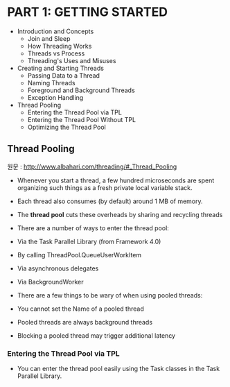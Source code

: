 # PART 1: GETTING STARTED

* Introduction and Concepts
  * Join and Sleep
  * How Threading Works
  * Threads vs Process
  * Threading's Uses and Misuses
* Creating and Starting Threads
  * Passing Data to a Thread
  * Naming Threads
  * Foreground and Background Threads
  * Exception Handling
* Thread Pooling
  * Entering the Thread Pool via TPL
  * Entering the Thread Pool Without TPL
  * Optimizing the Thread Pool





## Thread Pooling
원문 : http://www.albahari.com/threading/#_Thread_Pooling

* Whenever you start a thread, a few hundred microseconds are spent organizing such things as a fresh private local variable stack.
* Each thread also consumes (by default) around 1 MB of memory.
* The **thread pool** cuts these overheads by sharing and recycling threads

* There are a number of ways to enter the thread pool:
 * Via the Task Parallel Library (from Framework 4.0)
 * By calling ThreadPool.QueueUserWorkItem
 * Via asynchronous delegates
 * Via BackgroundWorker

* There are a few things to be wary of when using pooled threads:
 * You cannot set the Name of a pooled thread
 * Pooled threads are always background threads
 * Blocking a pooled thread may trigger additional latency
 
 
 ### Entering the Thread Pool via TPL
 
 * You can enter the thread pool easily using the Task classes in the Task Parallel Library.
 
 
 
 
 


